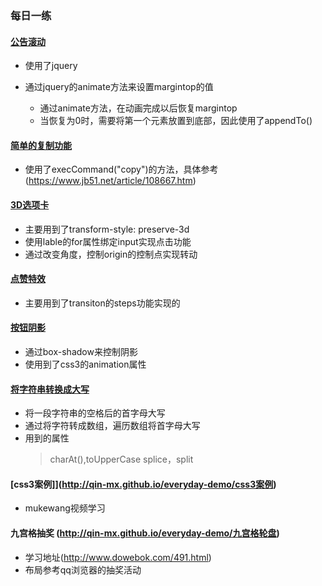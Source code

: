 ### 每日一练

#### [公告滚动](http://qin-mx.github.io/everyday-demo/公告滚动)
 - 使用了jquery

 - 通过jquery的animate方法来设置margintop的值
    - 通过animate方法，在动画完成以后恢复margintop
    - 当恢复为0时，需要将第一个元素放置到底部，因此使用了appendTo()

#### [简单的复制功能](http://qin-mx.github.io/everyday-demo/实现复制功能)
 - 使用了execCommand("copy")的方法，具体参考(https://www.jb51.net/article/108667.htm)

#### [3D选项卡](http://qin-mx.github.io/everyday-demo/3D选项卡)
 - 主要用到了transform-style: preserve-3d
 - 使用lable的for属性绑定input实现点击功能
 - 通过改变角度，控制origin的控制点实现转动

#### [点赞特效](http://qin-mx.github.io/everyday-demo/点赞特效)
 - 主要用到了transiton的steps功能实现的

#### [按钮阴影](http://qin-mx.github.io/everyday-demo/按钮阴影)
 - 通过box-shadow来控制阴影
 - 使用到了css3的animation属性

#### [将字符串转换成大写](http://qin-mx.github.io/everyday-demo/将字符串转换成大写)
 - 将一段字符串的空格后的首字母大写
 - 通过将字符转成数组，遍历数组将首字母大写
 - 用到的属性
    > charAt(),toUpperCase
    > splice，split

#### [css3案例]](http://qin-mx.github.io/everyday-demo/css3案例)
 - mukewang视频学习

#### 九宫格抽奖 (http://qin-mx.github.io/everyday-demo/九宫格轮盘)
 - 学习地址(http://www.dowebok.com/491.html)
 - 布局参考qq浏览器的抽奖活动
